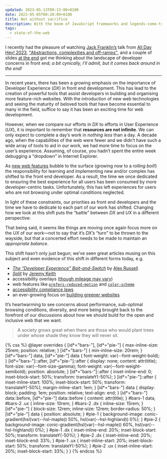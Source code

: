 ```yaml
---
updated: 2023-05-13T09:13:00+0100
date: 2023-05-05T00:20:09+0100
title: Not without sacrifice
description: With the boom of JavaScript frameworks and legends-come-true like the new CSS parent selector, we’ve borne witness to an explosion of new technologies and ways to build for the web. But what tradeoffs have we made for all these new bells and whistles?
tags:
  - state-of-the-web
---
```


I recently had the pleasure of watching [Jack Franklin’s](https://www.jackfranklin.co.uk) talk from [All Day Hey! 2023](https://heypresents.com/conferences/2023), [<q>Abstractions, complexities and off-ramps</q>](https://www.youtube.com/watch?v=Siq8eBkgpjY), and a couple of slides [at the end](https://youtu.be/Siq8eBkgpjY?t=2582) got me thinking about the landscape of developer concerns in front end; *a bit cynically, I’ll admit, but it comes back around in the end!*

----

In recent years, there has been a growing emphasis on the importance of Developer Experience (*DX*) in front end development. This has lead to the creation of powerful tools that assist developers in building and organising more feature-rich websites. With the introduction of new web technologies and seeing the maturity of beloved tools that have become essential to many in the field, suffice to say it has been an exciting time for web development.

<figure>
    <div id="bars-2" class="flow" title="Now">
        <data class="dx  background--maple" title="DX" value="67%"></data>
        <data class="ux  background--highland" title="UX" value="33%"></data>
    </div>
</figure>

However, when we compare our efforts in *DX* to efforts in User Experience (*UX*), it is important to remember that **resources are not infinite**. We can only expect to complete a day’s work in *nothing less* than a day. A decade ago, when the capabilities of the web were fewer and we didn’t have such a wide array of tools to aid in our work, we had more time to focus on the user’s experience. Assuming, of course, you hadn’t spent the entire week debugging a <q>dropdown</q> in Internet Explorer.

As [new web features](/feature-watch/) bubble to the surface (growing now to a *rolling boil!*) the responsibility for learning and implementing new and/or complex has shifted to the front end developer. As a result, the time we once dedicated to ensuring the best experience for all users has been consumed by more developer-centric tasks. Unfortunately, this has left experiences for users who are not browsing under optimal conditions neglected.

In light of these constraints, our priorities as front end developers and the time we have to dedicate to each part of our work has shifted. Changing how we look at this shift puts the <q>battle</q> between *DX* and *UX* in a different perspective:

<figure>
    <div id="pie-2" title="Now">
        <data class="dx  background--maple" title="DX" value="67%"></data>
        <data class="ux  background--highland" title="UX" value="33%"></data>
    </div>
</figure>

That being said, it seems like things are moving once again focus more on the *UX* of our work—not to say that it’s *DX’s* <q>turn</q> to be thrown to the wayside, but that a concerted effort needs to be made to maintain an *appropriate balance*.

This shift hasn’t only just begun; we’ve seen great articles musing on this subject and even evidence of this shift in different forms today, e.g.

- *[The <q>Developer Experience</q> Bait-and-Switch](https://infrequently.org/2018/09/the-developer-experience-bait-and-switch/)* by [Alex Russell](https://infrequently.org/)
- *[Split](https://adactio.com/journal/15050)* by [Jeremy Keith](https://adactio.com/)
- accessibility overlays ([though mileage may vary](https://adrianroselli.com/tag/overlay))
- web features like [`prefers-reduced-motion`](https://developer.mozilla.org/en-US/docs/Web/CSS/@media/prefers-reduced-motion) and [`color-scheme`](https://developer.mozilla.org/en-US/docs/Web/CSS/color-scheme)
- [accessibility compliance laws](https://www.gov.uk/guidance/accessibility-requirements-for-public-sector-websites-and-apps)
- an ever-growing focus on [building greener websites](https://css-irl.info/building-a-greener-web/)

It’s heartwarming to see concerns about performance, sub-optimal browsing conditions, diversity, and more being brought back to the forefront of our discussions about how we should build for the open and inclusive web that we want.

> A society grows great when there are those who would plant trees under whose shade they know they will never sit.

{% css %}
@layer overrides {
    [id*="bars-"],
    [id*="pie-"] {
        max-inline-size: 25rem;
        position: relative;
    }
    [id*="bars-"] {
        min-inline-size: 20rem;
    }
    [id*="bars-"] data,
    [id*="pie-"] data {
        font-weight: var(--font-weight-bold);
    }
    [id*="bars-"]::after,
    [id*="pie-"]::after {
        display: none;
        content: attr(title);
        font-size: var(--font-size-gamma);
        font-weight: var(--font-weight-semibold);
        position: absolute;
    }
    [id*="bars-"]::after {
        inset-inline-end: 0;
        inset-block-start: 50%;
        transform: translateY(-50%);
    }
    [id*="pie-"]::after {
        inset-inline-start: 100%;
        inset-block-start: 50%;
        transform: translateY(-50%);
        margin-inline-start: 1em;
    }
    [id*="bars-"] data {
        display: block;
        padding: 1em;
        position: relative;
        text-align: end;
    }
    [id*="bars-"] data::before,
    [id*="pie-"] data::before {
        content: attr(title);
    }
    #bars-1 data,
    #bars-2 .ux {
        inline-size: 10rem;
    }
    #bars-2 .dx {
        inline-size: 15rem;
    }
    [id*="pie-"] {
        block-size: 12rem;
        inline-size: 12rem;
        border-radius: 50%;
    }
    [id*="pie-"] data {
        position: absolute;
    }
    #pie-1 {
        background-image: conic-gradient(hsl(var(--hsl-maple)) 50%, hsl(var(--hsl-highland)) 0%);
    }
    #pie-2 {
        background-image: conic-gradient(hsl(var(--hsl-maple)) 60%, hsl(var(--hsl-highland)) 0%);
    }
    #pie-1 .dx {
        inset-inline-end: 20%;
        inset-block-start: 50%;
        transform: translateY(-50%);
    }
    #pie-2 .dx {
        inset-inline-end: 20%;
        inset-block-end: 33%;
    }
    #pie-1 .ux {
        inset-inline-start: 20%;
        inset-block-start: 50%;
        transform: translateY(-50%);
    }
    #pie-2 .ux {
        inset-inline-start: 20%;
        inset-block-start: 33%;
    }
}
{% endcss %}
